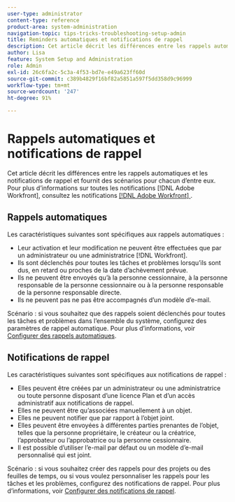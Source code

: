 ```yaml
---
user-type: administrator
content-type: reference
product-area: system-administration
navigation-topic: tips-tricks-troubleshooting-setup-admin
title: Reminders automatiques et notifications de rappel
description: Cet article décrit les différences entre les rappels automatiques et les notifications de rappel et fournit des scénarios pour chacun d’eux.
author: Lisa
feature: System Setup and Administration
role: Admin
exl-id: 26c6fa2c-5c3a-4f53-bd7e-e49a623ff60d
source-git-commit: c389b4829f16bf82a5851a597f5dd358d9c96999
workflow-type: tm+mt
source-wordcount: '247'
ht-degree: 91%

---
```


# Rappels automatiques et notifications de rappel

Cet article décrit les différences entre les rappels automatiques et les notifications de rappel et fournit des scénarios pour chacun d’entre eux. Pour plus d’informations sur toutes les notifications [!DNL Adobe Workfront], consultez les notifications [[!DNL Adobe Workfront] &#x200B;](../../workfront-basics/using-notifications/wf-notifications.md).

## Rappels automatiques

Les caractéristiques suivantes sont spécifiques aux rappels automatiques :

* Leur activation et leur modification ne peuvent être effectuées que par un administrateur ou une administratrice [!DNL Workfront].
* Ils sont déclenchés pour toutes les tâches et problèmes lorsqu’ils sont dus, en retard ou proches de la date d’achèvement prévue.
* Ils ne peuvent être envoyés qu’à la personne cessionnaire, à la personne responsable de la personne cessionnaire ou à la personne responsable de la personne responsable directe.
* Ils ne peuvent pas ne pas être accompagnés d’un modèle d’e-mail.

Scénario : si vous souhaitez que des rappels soient déclenchés pour toutes les tâches et problèmes dans l’ensemble du système, configurez des paramètres de rappel automatique. Pour plus d’informations, voir [Configurer des rappels automatiques](../../administration-and-setup/manage-workfront/emails/setting-up-automatic-reminders.md).

## Notifications de rappel

Les caractéristiques suivantes sont spécifiques aux notifications de rappel :

* Elles peuvent être créées par un administrateur ou une administratrice ou toute personne disposant d’une licence Plan et d’un accès administratif aux notifications de rappel.
* Elles ne peuvent être qu’associées manuellement à un objet.
* Elles ne peuvent notifier que par rapport à l’objet joint.
* Elles peuvent être envoyées à différentes parties prenantes de l’objet, telles que la personne propriétaire, le créateur ou la créatrice, l’approbateur ou l’approbatrice ou la personne cessionnaire.
* Il est possible d’utiliser l’e-mail par défaut ou un modèle d’e-mail personnalisé qui est joint.

Scénario : si vous souhaitez créer des rappels pour des projets ou des feuilles de temps, ou si vous voulez personnaliser les rappels pour les tâches et les problèmes, configurez des notifications de rappel. Pour plus d’informations, voir [Configurer des notifications de rappel](../../administration-and-setup/manage-workfront/emails/set-up-reminder-notifications.md).
